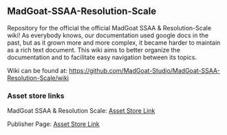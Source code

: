 ## MadGoat-SSAA-Resolution-Scale
Repository for the official the official MadGoat SSAA & Resolution-Scale wiki! As everybody knows, our documentation used google docs in the past, but as it grown more and more complex, it became harder to maintain as a rich text document. This wiki aims to better organize the documentation and to facilitate easy navigation between its topics.

Wiki can be found at: https://github.com/MadGoat-Studio/MadGoat-SSAA-Resolution-Scale/wiki

### Asset store links
MadGoat SSAA & Resolution Scale: [Asset Store Link](https://forum.unity.com/threads/released-madgoat-ssaa-and-resolution-scale.462860/)

Publisher Page: [Asset Store Link](https://assetstore.unity.com/publishers/16131)
